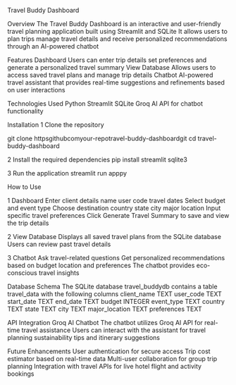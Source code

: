 Travel Buddy Dashboard

Overview
The Travel Buddy Dashboard is an interactive and user-friendly travel planning application built using Streamlit and SQLite It allows users to plan trips manage travel details and receive personalized recommendations through an AI-powered chatbot

Features
Dashboard Users can enter trip details set preferences and generate a personalized travel summary
View Database Allows users to access saved travel plans and manage trip details
Chatbot AI-powered travel assistant that provides real-time suggestions and refinements based on user interactions

Technologies Used
Python
Streamlit
SQLite
Groq AI API for chatbot functionality

Installation
1 Clone the repository

git clone httpsgithubcomyour-repotravel-buddy-dashboardgit
cd travel-buddy-dashboard

2 Install the required dependencies
   pip install streamlit sqlite3

3 Run the application
   streamlit run apppy

How to Use

1 Dashboard
Enter client details name user code travel dates
Select budget and event type
Choose destination country state city major location
Input specific travel preferences
Click Generate Travel Summary to save and view the trip details

2 View Database
Displays all saved travel plans from the SQLite database
Users can review past travel details

3 Chatbot
Ask travel-related questions
Get personalized recommendations based on budget location and preferences
The chatbot provides eco-conscious travel insights

Database Schema
The SQLite database travel_buddydb contains a table travel_data with the following columns
client_name TEXT
user_code TEXT
start_date TEXT
end_date TEXT
budget INTEGER
event_type TEXT
country TEXT
state TEXT
city TEXT
major_location TEXT
preferences TEXT

API Integration Groq AI Chatbot
The chatbot utilizes Groq AI API for real-time travel assistance
Users can interact with the assistant for travel planning sustainability tips and itinerary suggestions

Future Enhancements
User authentication for secure access
Trip cost estimator based on real-time data
Multi-user collaboration for group trip planning
Integration with travel APIs for live hotel flight and activity bookings
